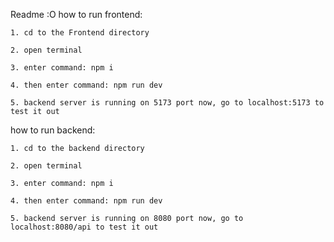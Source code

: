 Readme :O
how to run frontend:

    1. cd to the Frontend directory

    2. open terminal 

    3. enter command: npm i 

    4. then enter command: npm run dev

    5. backend server is running on 5173 port now, go to localhost:5173 to test it out


how to run backend:

    1. cd to the backend directory

    2. open terminal

    3. enter command: npm i 

    4. then enter command: npm run dev

    5. backend server is running on 8080 port now, go to localhost:8080/api to test it out



